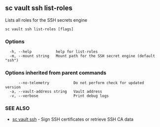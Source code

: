 ## sc vault ssh list-roles

Lists all roles for the SSH secrets engine

```
sc vault ssh list-roles [flags]
```

### Options

```
  -h, --help           help for list-roles
  -m, --mount string   Mount path for the SSH secret engine (default "ssh")
```

### Options inherited from parent commands

```
      --no-telemetry           Do not perform check for updated version
  -a, --vault-address string   Vault address
  -v, --verbose                Print debug logs
```

### SEE ALSO

* [sc vault ssh](sc_vault_ssh.md)	 - Sign SSH certificates or retrieve SSH CA data

